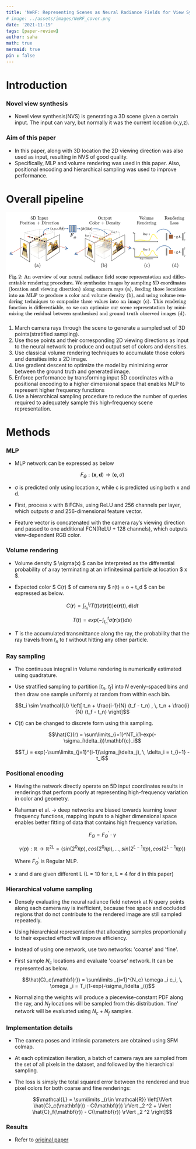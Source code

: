 ```yaml
---
title: 'NeRF: Representing Scenes as Neural Radiance Fields for View Synthesis'
# image: ../assets/images/NeRF_cover.png
date: '2021-11-19'
tags: [paper-review]
author: saha
math: true
mermaid: true
pin : false
---
```


# Introduction
### Novel view synthesis

- Novel view synthesis(NVS) is generating a 3D scene given a certain input. The input can vary, but normally it was the current location (x,y,z). 

### Aim of this paper

- In this paper, along with 3D location the 2D viewing direction was also used as input, resulting in NVS of good quality.
- Specifically, MLP and volume rendering was used in this paper. Also, positional encoding and hierarchical sampling was used to improve performance. 

# Overall pipeline
![](/assets/images/NeRF_1.png) 

1. March camera rays through the scene to generate a sampled set of 3D points(stratified sampling). 
2. Use those points and their corresponding 2D viewing directions as input to the neural network to produce and output set of colors and densities. 
3. Use classical volume rendering techniques to accumulate those colors and densities into a 2D image. 
4. Use gradient descent to optimize the model by minimizing error between the ground truth and generated image.
5. Enforce performance by transforming input 5D coordinates with a positional encoding to a higher dimensional space that enables MLP to represent higher frequency functions
6. Use a hierarchical sampling procedure to reduce the number of queries required to adequately sample this high-frequency scene representation.

# Methods
### MLP

- MLP network can be expressed as below
    
    $$ F_\Theta : (\mathbf{x}, \mathbf{d}) \rightarrow (\mathbf{c}, \sigma) $$
    
- σ is predicted only using location x, while c is predicted using both x and d.
- First, process x with 8 FCNs, using ReLU and 256 channels per layer, which outputs σ and 256-dimensional feature vector.
- Feature vector is concatenated with the camera ray’s viewing direction and passed to one additional FCN(ReLU + 128 channels), which outputs view-dependent RGB color.

### Volume rendering

- Volume density $ \sigma(x) $ can be interpreted as the differential probability of a ray terminating at an infinitesimal particle at location $ x $.
- Expected color $ C(r) $ of camera ray $ r(t) = o + t_d $ can be expressed as below.
    
    $$C(\mathbf{r}) = \int_{t_n}^{t_f} T(t)\sigma(\mathbf{r}(t))\mathbf{c}(\mathbf{r}(t), \mathbf{d})dt$$
    
    $$T(t) = exp(-\int_{t_n}^t \sigma(\mathbf{r}(s))ds)$$
    
- $T$ is the accumulated transmittance along  the ray, the probability that the ray travels from $t_n$ to $t$ without hitting any other particle.

### Ray sampling 

- The continuous integral in Volume rendering is numerically estimated using quadrature. 
- Use stratified sampling to partition [$t_n$, $t_f$] into $N$ evenly-spaced bins and then draw one sample uniformly at random from within each bin. 

    $$t_i \sim \mathcal{U} \left[ t_n + \frac{i-1}{N} (t_f - t_n) , \, t_n + \frac{i}{N} (t_f - t_n) \right]$$

- $C(t)$ can be changed to discrete form using this sampling. 

    $$\hat{C}(r) = \sum\limits_{i=1}^NT_i(1-exp(-\sigma_i\delta_i))\mathbf{c}_i$$
    
    $$T_i = exp(-\sum\limits_{j=1}^{i-1}\sigma_j\delta_j), \, \delta_i = t_{i+1} - t_i$$

### Positional encoding

- Having the network directly operate on 5D input coordinates results in renderings that perform poorly at representing high-frequency variation in color and geometry.
- Rahaman et al. → deep networks are biased towards learning lower frequency functions, mapping inputs to a higher dimensional space enables better fitting of data that contains high frequency variation.
    
    $$F_\Theta = F^{\prime}_\Theta\cdot\gamma$$

    $$\gamma(p): \mathbb{R} \rightarrow \mathbb{R}^{2L} = (sin(2^0\pi p), cos(2^0\pi p), ..., sin(2^{L-1}\pi p), cos(2^{L-1}\pi p))$$

    Where $F^{\prime}_\Theta$ is Regular MLP. 
    
- x and d are given different L (L = 10 for x, L = 4 for d in this paper)

### Hierarchical volume sampling

- Densely evaluating the neural radiance field network at N query points along each camera ray is inefficient, because free space and occluded regions that do not contribute to the rendered image are still sampled repeatedly.
- Using hierarchical representation that allocating samples proportionally to their expected effect will improve efficiency.
- Instead of using one network, use two networks: 'coarse' and 'fine'.
- First sample $N_c$ locations and evaluate 'coarse' network. It can be represented as below.
    
    $$\hat{C}_c(\mathbf{r}) = \sum\limits _{i=1}^{N_c} \omega _i c_i, \, \omega _i = T_i(1-exp(-\sigma_i\delta _i))$$
    
- Normalizing the weights will produce a piecewise-constant PDF along the ray, and $N_f$ locations will be sampled from this distribution. 'fine' network will be evaluated using $N_c + N_f$ samples.

### Implementation details
- The camera poses and intrinsic parameters are obtained using SFM colmap. 
- At each optimization iteration, a batch of camera rays are sampled from the set of all pixels in the dataset, and followed by the hierarchical sampling. 
- The loss is simply the total squared error between the rendered and true pixel colors for both coarse and fine renderings: 

    $$\mathcal{L} = \sum\limits _{r\in \mathcal{R}} \left[\lVert \hat{C}_c(\mathbf{r}) - C(\mathbf{r}) \rVert _2 ^2 + \lVert \hat{C}_f(\mathbf{r}) - C(\mathbf{r}) \rVert _2 ^2 \right]$$ 

### Results
- Refer to [original paper](https://arxiv.org/abs/2003.08934)